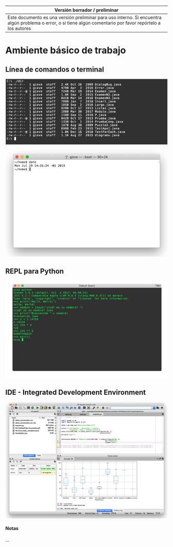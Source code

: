 Versión borrador / preliminar |
-------------------|
Este documento es una versión preliminar para uso interno. Si encuentra algún problema o error, o si tiene algún comentario por favor repórtelo a los autores|


# Ambiente básico de trabajo


## Línea de comandos o terminal

![](./images/cmd.png)

![](./images/terminal.png)

## REPL para Python

![](./images/repl.png)

## IDE - Integrated Development Environment

![](./images/spyder.png)


#### Notas


...


